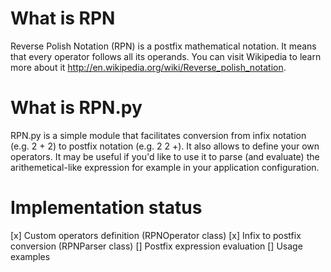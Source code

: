 What is RPN
===========

Reverse Polish Notation (RPN) is a postfix mathematical notation. It means that every operator follows all its operands. You can visit Wikipedia to learn more about it http://en.wikipedia.org/wiki/Reverse_polish_notation.

What is RPN.py
==============

RPN.py is a simple module that facilitates conversion from infix notation (e.g. 2 + 2) to postfix notation (e.g. 2 2 +). It also allows to define your own operators. It may be useful if you'd like to use it to parse (and evaluate) the arithemetical-like expression for example in your application configuration.

Implementation status
=====================
[x] Custom operators definition (RPNOperator class)
[x] Infix to postfix conversion (RPNParser class)
[] Postfix expression evaluation
[] Usage examples


